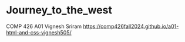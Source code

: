 # Journey_to_the_west
COMP 426 A01
Vignesh Sriram
https://comp426fall2024.github.io/a01-html-and-css-vignesh505/

